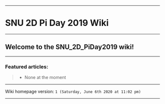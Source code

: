 ***

# SNU 2D Pi Day 2019 Wiki

***

## Welcome to the SNU_2D_PiDay2019 wiki!

***

### Featured articles:

> * None at the moment

***

Wiki homepage version: `1 (Saturday, June 6th 2020 at 11:02 pm)`

***
